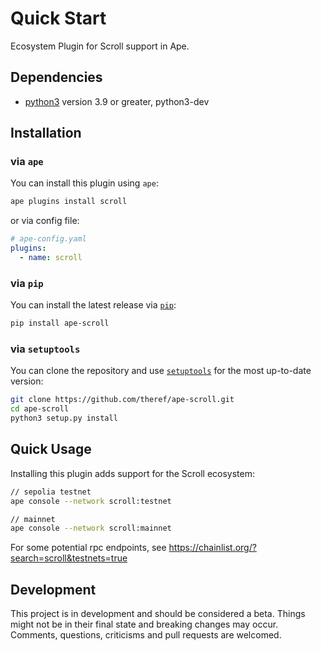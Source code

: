# Quick Start

Ecosystem Plugin for Scroll support in Ape.

## Dependencies

- [python3](https://www.python.org/downloads) version 3.9 or greater, python3-dev

## Installation

### via `ape`

You can install this plugin using `ape`:

```bash
ape plugins install scroll
```

or via config file:

```yaml
# ape-config.yaml
plugins:
  - name: scroll
```

### via `pip`

You can install the latest release via [`pip`](https://pypi.org/project/pip/):

```bash
pip install ape-scroll
```

### via `setuptools`

You can clone the repository and use [`setuptools`](https://github.com/pypa/setuptools) for the most up-to-date version:

```bash
git clone https://github.com/theref/ape-scroll.git
cd ape-scroll
python3 setup.py install
```

## Quick Usage

Installing this plugin adds support for the Scroll ecosystem:

```bash
// sepolia testnet
ape console --network scroll:testnet

// mainnet
ape console --network scroll:mainnet
```

For some potential rpc endpoints, see https://chainlist.org/?search=scroll&testnets=true

## Development

This project is in development and should be considered a beta.
Things might not be in their final state and breaking changes may occur.
Comments, questions, criticisms and pull requests are welcomed.
